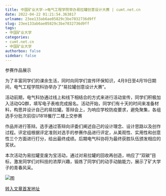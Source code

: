 ```yaml
---
title: 中国矿业大学->电气工程学院举办易拉罐创意设计大赛 | cumt.net.cn
date: 2022-04-22 01:21:54.363817
urlname: 23ee133ab6ae05829c3be7032736d9ff
slug: 23ee133ab6ae05829c3be7032736d9ff
tags: 
- 中国矿业大学
categories:
- cumt.net.cn
- 中国矿业大学
authorbox: false
sidebar: false
---
```

参赛作品展示

为了丰富同学们的课余生活，同时向同学们宣传环保知识，4月9日至4月19日期间，电气工程学院科协举办了“易拉罐创意设计大赛”。

活动前期，电气科协通过线上和线下相结合的方式来进行活动宣传，同学们积极加入活动QQ群，填写电子表格完成报名。活动开始，同学们有十天的时间来准备材料，构思并设计自己的易拉罐。答辩会上，为响应学校防疫要求，避免聚集，各组选手分批次前往U1818餐厅二楼上交参赛
<!--more-->
作品并进行答辩。选手通过答辩向评委们阐述自己的设计理念、设计思路以及创作过程。评定组根据评定准则对选手的参赛作品进行评定，从美观性、实用性和创意性三个方面进行打分，给出最终成绩。后期电气科协将为最终获胜队伍颁发相应的奖状。

本次活动为易拉罐变废为宝活动，通过对易拉罐的回收再创造，响应了“双碳”目标，激发同学们对科技的浓厚兴趣，锻炼了同学们的动手动脑能力，展示了矿大学子的青春风采。

![图](http://xwzx.cumt.edu.cn/_upload/article/images/a7/90/c30286a744c188b5dd4f8ab505d8/81f4340a-13e8-4a68-bdb4-6fc268ced722.jpg)

[转入文章首发地址](http://xwzx.cumt.edu.cn/7a/57/c523a621143/page.htm)